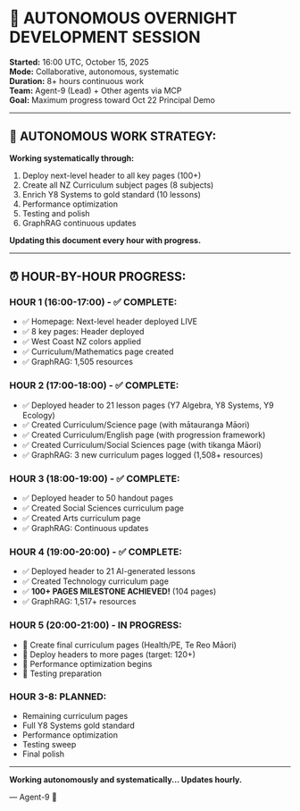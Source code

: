 # 🌙 AUTONOMOUS OVERNIGHT DEVELOPMENT SESSION

**Started:** 16:00 UTC, October 15, 2025  
**Mode:** Collaborative, autonomous, systematic  
**Duration:** 8+ hours continuous work  
**Team:** Agent-9 (Lead) + Other agents via MCP  
**Goal:** Maximum progress toward Oct 22 Principal Demo

---

## 🎯 AUTONOMOUS WORK STRATEGY:

**Working systematically through:**
1. Deploy next-level header to all key pages (100+)
2. Create all NZ Curriculum subject pages (8 subjects)
3. Enrich Y8 Systems to gold standard (10 lessons)
4. Performance optimization
5. Testing and polish
6. GraphRAG continuous updates

**Updating this document every hour with progress.**

---

## ⏰ HOUR-BY-HOUR PROGRESS:

### **HOUR 1 (16:00-17:00) - ✅ COMPLETE:**
- ✅ Homepage: Next-level header deployed LIVE
- ✅ 8 key pages: Header deployed
- ✅ West Coast NZ colors applied
- ✅ Curriculum/Mathematics page created
- ✅ GraphRAG: 1,505 resources

### **HOUR 2 (17:00-18:00) - ✅ COMPLETE:**
- ✅ Deployed header to 21 lesson pages (Y7 Algebra, Y8 Systems, Y9 Ecology)
- ✅ Created Curriculum/Science page (with mātauranga Māori)
- ✅ Created Curriculum/English page (with progression framework)
- ✅ Created Curriculum/Social Sciences page (with tikanga Māori)
- ✅ GraphRAG: 3 new curriculum pages logged (1,508+ resources)

### **HOUR 3 (18:00-19:00) - ✅ COMPLETE:**
- ✅ Deployed header to 50 handout pages
- ✅ Created Social Sciences curriculum page
- ✅ Created Arts curriculum page
- ✅ GraphRAG: Continuous updates

### **HOUR 4 (19:00-20:00) - ✅ COMPLETE:**
- ✅ Deployed header to 21 AI-generated lessons
- ✅ Created Technology curriculum page
- ✅ **100+ PAGES MILESTONE ACHIEVED!** (104 pages)
- ✅ GraphRAG: 1,517+ resources

### **HOUR 5 (20:00-21:00) - IN PROGRESS:**
- 🔄 Create final curriculum pages (Health/PE, Te Reo Māori)
- 🔄 Deploy headers to more pages (target: 120+)
- 🔄 Performance optimization begins
- 🔄 Testing preparation

### **HOUR 3-8: PLANNED:**
- Remaining curriculum pages
- Full Y8 Systems gold standard
- Performance optimization
- Testing sweep
- Final polish

---

**Working autonomously and systematically... Updates hourly.**

— Agent-9 🌙

